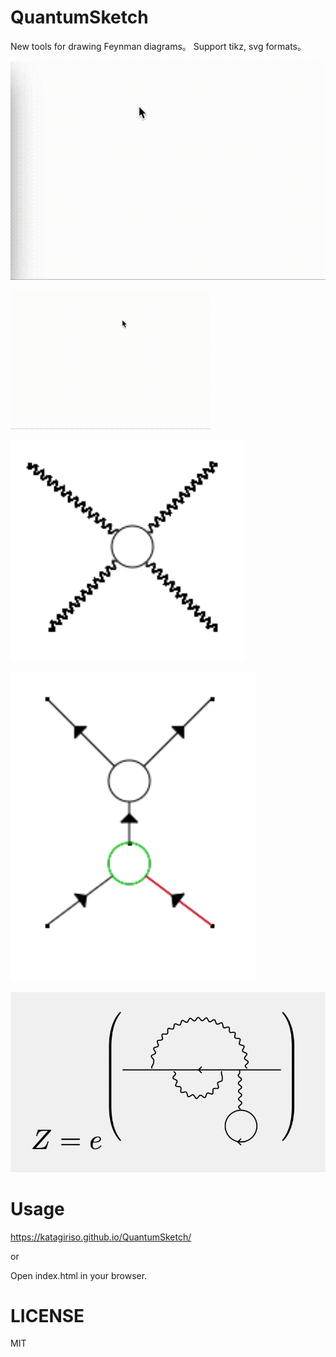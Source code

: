 # QuantumSketch

New tools for drawing Feynman diagrams。
Support tikz, svg formats。

![Demo mov](demo.gif)

![Demo2 mov](demo2.gif)

![sample png](sample.png)

![sample2 png](sample2.png)

![sample3 png](sample3.png)


# Usage
https://katagiriso.github.io/QuantumSketch/

or

Open index.html in your browser.

# LICENSE
MIT